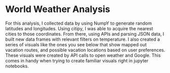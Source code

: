 # World Weather Analysis
For this analysis, I collected data by using NumpY to generate random latitudes and longitudes.  Using citipy, I was able to acquire the nearest cities to those coordinates.  From there, using APIs and parsing JSON data, I built new data frames with relevant filters on temperature.  I also created a series of visuals like the ones you see below that show mapped out vacation routes, and possible vacation locations based on user preferences.  These visuals were created by API calls to open weather and Google.  This comes in handy when trying to create familiar visuals right in jupyter notebooks.
